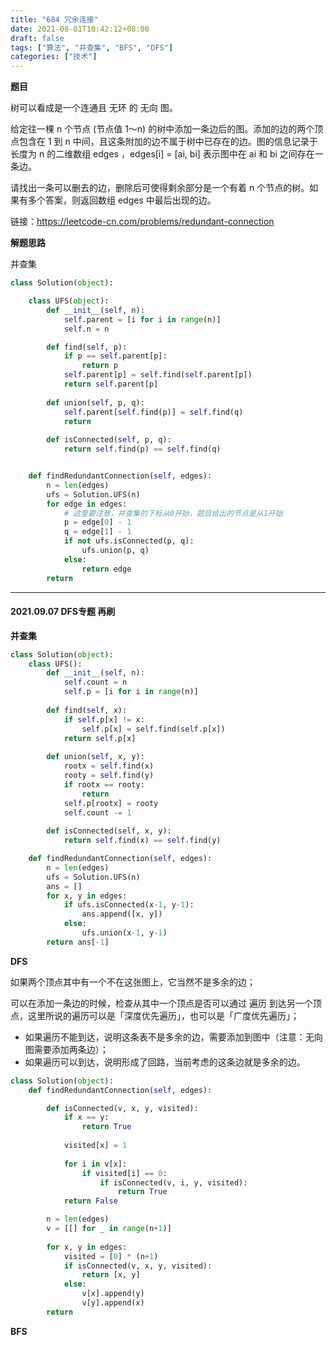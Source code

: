 ```yaml
---
title: "684 冗余连接"
date: 2021-08-01T10:42:12+08:00
draft: false
tags: ["算法", "并查集", "BFS", "DFS"]
categories: ["技术"]
---
```


**题目**

树可以看成是一个连通且 无环 的 无向 图。

给定往一棵 n 个节点 (节点值 1～n) 的树中添加一条边后的图。添加的边的两个顶点包含在 1 到 n 中间，且这条附加的边不属于树中已存在的边。图的信息记录于长度为 n 的二维数组 edges ，edges[i] = [ai, bi] 表示图中在 ai 和 bi 之间存在一条边。

请找出一条可以删去的边，删除后可使得剩余部分是一个有着 n 个节点的树。如果有多个答案，则返回数组 edges 中最后出现的边。

链接：https://leetcode-cn.com/problems/redundant-connection

**解题思路**

并查集

```python
class Solution(object):

    class UFS(object):
        def __init__(self, n):
            self.parent = [i for i in range(n)]
            self.n = n

        def find(self, p):
            if p == self.parent[p]:
                return p
            self.parent[p] = self.find(self.parent[p])
            return self.parent[p]
        
        def union(self, p, q):
            self.parent[self.find(p)] = self.find(q)
            return
        
        def isConnected(self, p, q):
            return self.find(p) == self.find(q)


    def findRedundantConnection(self, edges):
        n = len(edges)
        ufs = Solution.UFS(n)
        for edge in edges:
            # 这里要注意，并查集的下标从0开始，题目给出的节点是从1开始
            p = edge[0] - 1
            q = edge[1] - 1
            if not ufs.isConnected(p, q):
                ufs.union(p, q)
            else:
                return edge
        return
```

------

#### 2021.09.07 DFS专题 再刷

**并查集**

```python
class Solution(object):
    class UFS():
        def __init__(self, n):
            self.count = n
            self.p = [i for i in range(n)]
        
        def find(self, x):
            if self.p[x] != x:
                self.p[x] = self.find(self.p[x])
            return self.p[x]
        
        def union(self, x, y):
            rootx = self.find(x)
            rooty = self.find(y)
            if rootx == rooty:
                return
            self.p[rootx] = rooty
            self.count -= 1
        
        def isConnected(self, x, y):
            return self.find(x) == self.find(y)

    def findRedundantConnection(self, edges):
        n = len(edges)
        ufs = Solution.UFS(n)
        ans = []
        for x, y in edges:
            if ufs.isConnected(x-1, y-1):
                ans.append([x, y])
            else:
                ufs.union(x-1, y-1)
        return ans[-1]
```

**DFS**

如果两个顶点其中有一个不在这张图上，它当然不是多余的边；

可以在添加一条边的时候，检查从其中一个顶点是否可以通过 遍历 到达另一个顶点，这里所说的遍历可以是「深度优先遍历」，也可以是「广度优先遍历」；

* 如果遍历不能到达，说明这条表不是多余的边，需要添加到图中（注意：无向图需要添加两条边）；
* 如果遍历可以到达，说明形成了回路，当前考虑的这条边就是多余的边。


```python
class Solution(object):
    def findRedundantConnection(self, edges):

        def isConnected(v, x, y, visited):
            if x == y:
                return True
            
            visited[x] = 1
            
            for i in v[x]:
                if visited[i] == 0:
                    if isConnected(v, i, y, visited):
                        return True
            return False

        n = len(edges)
        v = [[] for _ in range(n+1)]
        
        for x, y in edges:
            visited = [0] * (n+1)
            if isConnected(v, x, y, visited):
                return [x, y]
            else:
                v[x].append(y)
                v[y].append(x)
        return
```

**BFS**

